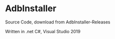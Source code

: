 # AdbInstaller
Source Code, download from AdbInstaller-Releases

Written in .net C#, Visual Studio 2019
